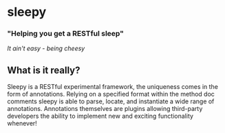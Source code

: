# sleepy 
### "Helping you get a RESTful sleep"  
_It ain't easy - being cheesy_

## What is it really?

Sleepy is a RESTful experimental framework, the uniqueness comes in the form of annotations.
Relying on a specified format within the method doc comments sleepy is able to parse, locate,
and instantiate a wide range of annotations.  Annotations themselves are plugins allowing third-party
developers the ability to implement new and exciting functionality whenever!


